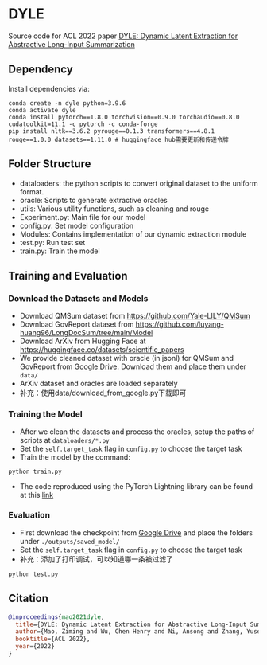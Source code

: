 # DYLE

Source code for ACL 2022 paper [DYLE: Dynamic Latent Extraction for Abstractive Long-Input Summarization](https://arxiv.org/pdf/2110.08168.pdf)

## Dependency

Install dependencies via:
```
conda create -n dyle python=3.9.6
conda activate dyle
conda install pytorch==1.8.0 torchvision==0.9.0 torchaudio==0.8.0 cudatoolkit=11.1 -c pytorch -c conda-forge
pip install nltk==3.6.2 pyrouge==0.1.3 transformers==4.8.1 rouge==1.0.0 datasets==1.11.0 # huggingface_hub需要更新和传递令牌
```

## Folder Structure
- dataloaders: the python scripts to convert original dataset to the uniform format.
- oracle: Scripts to generate extractive oracles
- utils: Various utility functions, such as cleaning and rouge
- Experiment.py: Main file for our model
- config.py: Set model configuration
- Modules: Contains implementation of our dynamic extraction module
- test.py: Run test set
- train.py: Train the model

## Training and Evaluation

### Download the Datasets and Models
- Download QMSum dataset from https://github.com/Yale-LILY/QMSum
- Download GovReport dataset from https://github.com/luyang-huang96/LongDocSum/tree/main/Model
- Download ArXiv from Hugging Face at https://huggingface.co/datasets/scientific_papers
- We provide cleaned dataset with oracle (in jsonl) for QMSum and GovReport from [Google Drive](https://drive.google.com/drive/folders/1I5l9j00e0RVrgM1ayiiCP_R66XuAps38?usp=sharing). Download them and place them under `data/`
- ArXiv dataset and oracles are loaded separately
- 补充：使用data/download_from_google.py下载即可

### Training the Model
- After we clean the datasets and process the oracles, setup the paths of scripts at `dataloaders/*.py`
- Set the `self.target_task` flag in `config.py` to choose the target task
- Train the model by the command: 

```
python train.py
```
- The code reproduced using the PyTorch Lightning library can be found at this [link](https://github.com/Jinhyeong-Lim/DYLE-pytorch-lightning)


### Evaluation
- First download the checkpoint from [Google Drive](https://drive.google.com/drive/folders/1QoAu-C5TfRybe_tbT9oZrp7abbli_eJS?usp=sharing) and place the folders under `./outputs/saved_model/`
- Set the `self.target_task` flag in `config.py` to choose the target task
- 补充：添加了打印调试，可以知道哪一条被过滤了
```
python test.py
```

## Citation
```bibtex
@inproceedings{mao2021dyle,
  title={DYLE: Dynamic Latent Extraction for Abstractive Long-Input Summarization},
  author={Mao, Ziming and Wu, Chen Henry and Ni, Ansong and Zhang, Yusen and Zhang, Rui and Yu, Tao and Deb, Budhaditya and Zhu, Chenguang and Awadallah, Ahmed H and Radev, Dragomir},
  booktitle={ACL 2022},
  year={2022}
}
``` 
